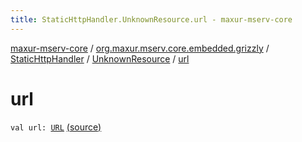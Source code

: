 ```yaml
---
title: StaticHttpHandler.UnknownResource.url - maxur-mserv-core
---
```


[maxur-mserv-core](../../../index.html) / [org.maxur.mserv.core.embedded.grizzly](../../index.html) / [StaticHttpHandler](../index.html) / [UnknownResource](index.html) / [url](.)

# url

`val url: `[`URL`](http://docs.oracle.com/javase/8/docs/api/java/net/URL.html) [(source)](https://github.com/myunusov/maxur-mserv/tree/master/maxur-mserv-core/src/main/kotlin/org/maxur/mserv/core/embedded/grizzly/StaticHttpHandler.kt#L213)